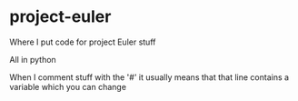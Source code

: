 # project-euler
Where I put code for project Euler stuff 

All in python

When I comment stuff with the '#' it usually means that that line contains a variable which you can change
